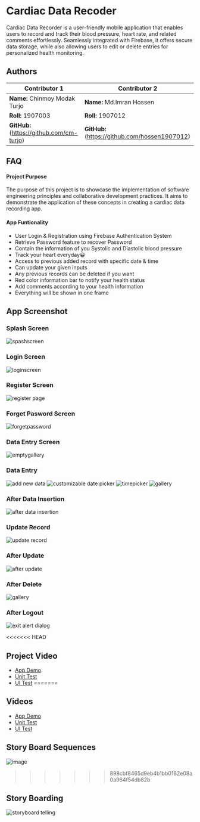 
# Cardiac Data Recoder

Cardiac Data Recorder is a user-friendly mobile application that enables users to record and track their blood pressure, heart rate, and related comments effortlessly. Seamlessly integrated with Firebase, it offers secure data storage, while also allowing users to edit or delete entries for personalized health monitoring.


## Authors
|   Contributor 1                                        |   Contributor 2      |
|---------------------------------------------           |---------------------------------------------|
| **Name:** Chinmoy Modak Turjo                          | **Name:** Md.Imran Hossen                         |
| **Roll:** 1907003                                      | **Roll:** 1907012                         |
| **GitHub:** (https://github.com/cm-turjo)      | **GitHub:** (https://github.com/hossen1907012) |


## FAQ


#### Project Purpose
The purpose of this project is to showcase the implementation of software engineering principles and collaborative development practices. It aims to demonstrate the application of these concepts in creating a cardiac data recording app.

#### App Funtionality

* User Login & Registration using Firebase Authentication System
* Retrieve Password feature to recover Password
* Contain the information of you Systolic and Diastolic blood pressure
* Track your heart everyday😀
* Access to previous added record with specific date & time
* Can update your given inputs
* Any previous records can be deleted if you want
* Red color information bar to notify your health status
* Add comments according to your health information
* Everything will be shown in one frame



## App Screenshot

### Splash Screen

![spashscreen](https://github.com/hossen1907012/cardiac-data-recorder/assets/67799082/9fdceb1a-d5f9-4c69-9c19-abc0b1b5889c)




### Login Screen

![loginscreen](https://github.com/hossen1907012/cardiac-data-recorder/assets/67799082/4bae91a2-5a8c-4093-a98d-41b8420320ae)




### Register Screen

![register page](https://github.com/hossen1907012/cardiac-data-recorder/assets/67799082/00e8226c-05ce-47ce-b500-27b6fca0902e)




### Forget Pasword Screen

![forgetpassword](https://github.com/hossen1907012/cardiac-data-recorder/assets/67799082/270034d4-a510-4e05-b198-93ceb9eed146)




### Data Entry Screen

![emptygallery](https://github.com/hossen1907012/cardiac-data-recorder/assets/67799082/c467ce84-ac6f-4832-a697-bfa9551a1c96)




### Data Entry

![add new data](https://github.com/hossen1907012/cardiac-data-recorder/assets/67799082/0976e7c5-7ad3-4ef3-9217-ea4224c5e267)
![customizable date picker](https://github.com/hossen1907012/cardiac-data-recorder/assets/67799082/5971e61c-3512-4c0d-bf52-7a568fc121e1)
![timepicker](https://github.com/hossen1907012/cardiac-data-recorder/assets/67799082/9d4def34-4a97-49f9-8218-709bbc716ff4)
![gallery](https://github.com/hossen1907012/cardiac-data-recorder/assets/67799082/509deac9-fe1b-403f-9143-0b3996876cae)




### After Data Insertion

![after data insertion](https://github.com/hossen1907012/cardiac-data-recorder/assets/67799082/d4e4458f-269d-45ea-bbc2-9a2b8353b9eb)




### Update Record

![update record](https://github.com/hossen1907012/cardiac-data-recorder/assets/67799082/e5fdcb2b-93cf-4a92-9f21-4b9dc68d5957)




### After Update

![after update](https://github.com/hossen1907012/cardiac-data-recorder/assets/67799082/79c64752-59a2-40b2-bfdd-4bfc1ae3c3a5)




### After Delete

![gallery](https://github.com/hossen1907012/cardiac-data-recorder/assets/67799082/83b666b1-ffb8-43e4-ba95-c7db79a6a21a)




### After Logout

![exit alert dialog](https://github.com/hossen1907012/cardiac-data-recorder/assets/67799082/b3fd7b9f-643c-40cc-aa41-a7bf1649a1f0)


<<<<<<< HEAD
## Project Video

* [App Demo](https://drive.google.com/file/d/1t6D5rIxQStJ5_Pz28TPzTAuDOxtdq5aP/view?usp=drive_link)
* [Unit Test](https://drive.google.com/file/d/1EzyL3RoxIvcRaPzRsH672ybNfu-h9RF5/view?usp=sharing)
* [UI Test](https://drive.google.com/file/d/1r6XsmQvWpu2np0-xbBY_Ug5TkRi-M32G/view?usp=sharing)
=======
## Videos

* [App Demo](https://drive.google.com/file/d/1t6D5rIxQStJ5_Pz28TPzTAuDOxtdq5aP/view?usp=drive_link)
* [Unit Test]()
* [UI Test]()

## Story Board Sequences

![image](https://github.com/hossen1907012/cardiac-data-recorder/assets/67799082/c3636c30-4a41-448d-b214-36c5d1c06e9a)



>>>>>>> 898cbf8465d9eb4b1bb0162e08a0a964f54db82b

## Story Boarding

![storyboard telling](https://github.com/hossen1907012/cardiac-data-recorder/assets/67799082/0881cb0b-ad93-41d5-b239-3a6b8af64f64)
































